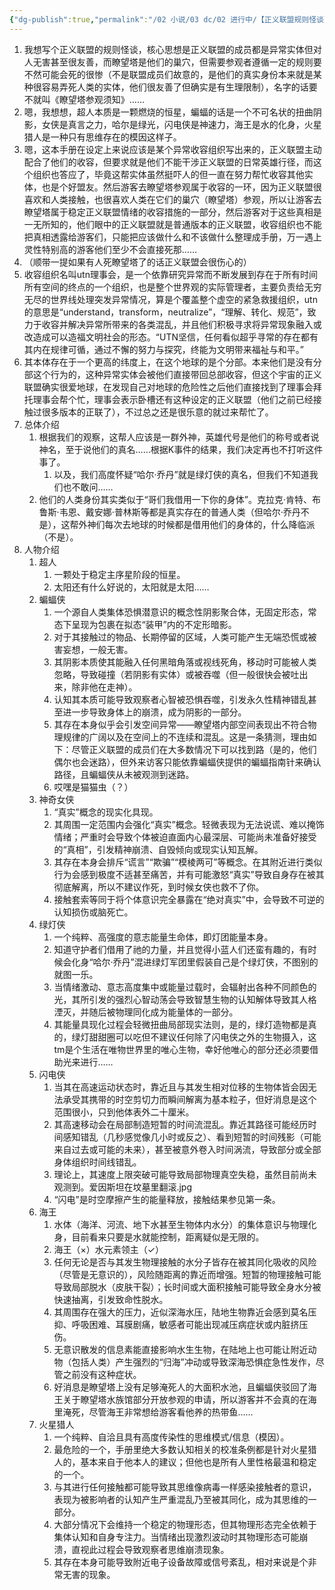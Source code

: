 ```yaml
---
{"dg-publish":true,"permalink":"/02 小说/03 dc/02 进行中/【正义联盟规则怪谈】设定及正义联盟的存在本质/","noteIcon":""}
---
```


1. 我想写个正义联盟的规则怪谈，核心思想是正义联盟的成员都是异常实体但对人无害甚至很友善，而瞭望塔是他们的巢穴，但需要参观者遵循一定的规则要不然可能会死的很惨（不是联盟成员们故意的，是他们的真实身份本来就是某种很容易弄死人类的实体，他们很友善了但确实是有生理限制），名字的话要不就叫《瞭望塔参观须知》……
2. 嗯，我想想，超人本质是一颗燃烧的恒星，蝙蝠的话是一个不可名状的扭曲阴影，女侠是真言之力，哈尔是绿光，闪电侠是神速力，海王是水的化身，火星猎人是一种只有思维存在的模因这样子。
3. 嗯，这本手册在设定上来说应该是某个异常收容组织写出来的，正义联盟主动配合了他们的收容，但要求就是他们不能干涉正义联盟的日常英雄行径，而这个组织也答应了，毕竟这帮实体虽然挺吓人的但一直在努力帮忙收容其他实体，也是个好盟友。然后游客去瞭望塔参观属于收容的一环，因为正义联盟很喜欢和人类接触，也很喜欢人类在它们的巢穴（瞭望塔）参观，所以让游客去瞭望塔属于稳定正义联盟情绪的收容措施的一部分，然后游客对于这些真相是一无所知的，他们眼中的正义联盟就是普通版本的正义联盟，收容组织也不能把真相透露给游客们，只能把应该做什么和不该做什么整理成手册，万一遇上灵性特别高的游客他们至少不会直接死那……
4. （顺带一提如果有人死瞭望塔了的话正义联盟会很伤心的）
5. 收容组织名叫utn理事会，是一个依靠研究异常而不断发展到存在于所有时间所有空间的终点的一个组织，也是整个世界观的实际管理者，主要负责给无穷无尽的世界线处理突发异常情况，算是个覆盖整个虚空的紧急救援组织，utn的意思是“understand，transform，neutralize”，“理解、转化、规范”，致力于收容并解决异常所带来的各类混乱，并且他们积极寻求将异常现象融入或改造成可以造福文明社会的形态。“UTN坚信，任何看似超乎寻常的存在都有其内在规律可循，通过不懈的努力与探究，终能为文明带来福祉与和平。”
6. 其本体存在于一个更高的纬度上，在这个地球的是个分部。本来他们是没有分部这个行为的，这种异常实体会被他们直接带回总部收容，但这个宇宙的正义联盟确实很爱地球，在发现自己对地球的危险性之后他们直接找到了理事会拜托理事会帮个忙，理事会表示卧槽还有这种设定的正义联盟（他们之前已经接触过很多版本的正联了），不过总之还是很乐意的就过来帮忙了。
7. 总体介绍
	1. 根据我们的观察，这帮人应该是一群外神，英雄代号是他们的称号或者说神名，至于说他们的真名……根据K事件的结果，我们决定再也不打听这件事了。
		1. 以及，我们高度怀疑“哈尔·乔丹”就是绿灯侠的真名，但我们不知道我们也不敢问……
	2. 他们的人类身份其实类似于“哥们我借用一下你的身体”。克拉克·肯特、布鲁斯·韦恩、戴安娜·普林斯等都是真实存在的普通人类（但哈尔·乔丹不是），这帮外神们每次去地球的时候都是借用他们的身体的，什么降临派（不是）。
8. 人物介绍
	1. 超人
		1. 一颗处于稳定主序星阶段的恒星。
		2. 太阳还有什么好说的，太阳就是太阳……
	2. 蝙蝠侠
		1. 一个源自人类集体恐惧潜意识的概念性阴影聚合体，无固定形态，常态下呈现为包裹在拟态“装甲”内的不定形暗影。
		2. 对于其接触过的物品、长期停留的区域，人类可能产生无端恐慌或被害妄想，一般无害。
		3. 其阴影本质使其能融入任何黑暗角落或视线死角，移动时可能被人类忽略，导致碰撞（若阴影有实体）或被吞噬（但一般很快会被吐出来，除非他在走神）。
		4. 认知其本质可能导致观察者心智被恐惧吞噬，引发永久性精神错乱甚至进一步导致身体上的崩溃，成为阴影的一部分。
		5. 其存在本身似乎会引发空间异常——瞭望塔内部空间表现出不符合物理规律的广阔以及在空间上的不连续和混乱。这是一条猜测，理由如下：尽管正义联盟的成员们在大多数情况下可以找到路（是的，他们偶尔也会迷路），但外来访客只能依靠蝙蝠侠提供的蝙蝠指南针来确认路径，且蝙蝠侠从未被观测到迷路。
		6. 哎嘿是猫猫虫（？）
	3. 神奇女侠
		1. “真实”概念的现实化具现。
		2. 其周围一定范围内会强化“真实”概念。轻微表现为无法说谎、难以掩饰情绪；严重时会导致个体被迫直面内心最深层、可能尚未准备好接受的“真相”，引发精神崩溃、自毁倾向或现实认知瓦解。
		3. 其存在本身会排斥“谎言”“欺骗”“模棱两可”等概念。在其附近进行类似行为会感到极度不适甚至痛苦，并有可能激怒“真实”导致自身存在被其彻底解离，所以不建议作死，到时候女侠也救不了你。
		4. 接触套索等同于将个体意识完全暴露在“绝对真实”中，会导致不可逆的认知损伤或脑死亡。
	4. 绿灯侠
		1. 一个纯粹、高强度的意志能量生命体，即灯团能量本身。
		2. 知道守护者们借用了祂的力量，并且觉得小蓝人们还蛮有趣的，有时候会化身“哈尔·乔丹”混进绿灯军团里假装自己是个绿灯侠，不图别的就图一乐。
		3. 当情绪激动、意志高度集中或能量过载时，会辐射出各种不同颜色的光，其所引发的强烈心智动荡会导致智慧生物的认知解体导致其人格湮灭，并随后被物理同化成为能量体的一部分。
		4. 其能量具现化过程会轻微扭曲局部现实法则，是的，绿灯造物都是真的，绿灯甜甜圈可以吃但不建议任何除了闪电侠之外的生物摄入，这tm是个生活在唯物世界里的唯心生物，幸好他唯心的部分还必须要借助光来进行……
	5. 闪电侠
		1. 当其在高速运动状态时，靠近且与其发生相对位移的生物体皆会因无法承受其携带的时空剪切力而瞬间解离为基本粒子，但好消息是这个范围很小，只到他体表外二十厘米。
		2. 其高速移动会在局部制造短暂的时间流混乱。靠近其路径可能经历时间感知错乱（几秒感觉像几小时或反之）、看到短暂的时间残影（可能来自过去或可能的未来），甚至被意外卷入时间涡流，导致部分或全部身体组织时间线错乱。
		3. 理论上，其速度上限突破可能导致局部物理真空失稳，虽然目前尚未观测到。爱因斯坦在坟墓里翻滚.jpg
		4. “闪电”是时空摩擦产生的能量释放，接触结果参见第一条。
	6. 海王
		1. 水体（海洋、河流、地下水甚至生物体内水分）的集体意识与物理化身，目前看来只要是水就能控制，距离疑似是无限的。
		2. 海王（×）水元素领主（✓）
		3. 任何无论是否与其发生物理接触的水分子皆存在被其同化吸收的风险（尽管是无意识的），风险随距离的靠近而增强。短暂的物理接触可能导致局部脱水（皮肤干裂）；长时间或大面积接触可能导致全身水分被快速抽离，引发致命性脱水。
		4. 其周围存在强大的压力，近似深海水压，陆地生物靠近会感到莫名压抑、呼吸困难、耳膜剧痛，敏感者可能出现减压病症状或内脏挤压伤。
		5. 无意识散发的信息素能直接影响水生生物，在陆地上也可能让附近动物（包括人类）产生强烈的“归海”冲动或导致深海恐惧症急性发作，尽管之前没有这种症状。
		6. 好消息是瞭望塔上没有足够淹死人的大面积水池，且蝙蝠侠驳回了海王关于瞭望塔水族馆部分开放参观的申请，所以游客并不会真的在海里淹死，尽管海王非常想给游客看他养的热带鱼……
	7. 火星猎人
		1. 一个纯粹、自洽且具有高度传染性的思维模式/信息（模因）。
		2. 最危险的一个，手册里绝大多数认知相关的校准条例都是针对火星猎人的，基本来自于他本人的建议；但他也是所有人里性格最温和稳定的一个。
		3. 与其进行任何接触都可能导致其思维像病毒一样感染接触者的意识，表现为被影响者的认知产生严重混乱乃至被其同化，成为其思维的一部分。
		4. 大部分情况下会维持一个稳定的物理形态，但其物理形态完全依赖于集体认知和自身专注力。当情绪出现激烈波动时其物理形态可能崩溃，直视此过程会导致观察者思维崩溃现象。
		5. 其存在本身可能导致附近电子设备故障或信号紊乱，相对来说是个非常无害的现象。